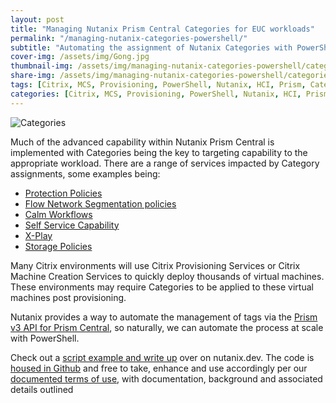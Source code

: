 ```yaml
---
layout: post
title: "Managing Nutanix Prism Central Categories for EUC workloads"
permalink: "/managing-nutanix-categories-powershell/"
subtitle: "Automating the assignment of Nutanix Categories with PowerShell"
cover-img: /assets/img/Gong.jpg
thumbnail-img: /assets/img/managing-nutanix-categories-powershell/categories.png
share-img: /assets/img/managing-nutanix-categories-powershell/categories.png
tags: [Citrix, MCS, Provisioning, PowerShell, Nutanix, HCI, Prism, Categories]
categories: [Citrix, MCS, Provisioning, PowerShell, Nutanix, HCI, Prism, Categories]
---
```


![Categories]({{site.baseurl}}/assets/img/managing-nutanix-categories-powershell/categories.png)

Much of the advanced capability within Nutanix Prism Central is implemented with Categories being the key to targeting capability to the appropriate workload. There are a range of services impacted by Category assignments, some examples being:

-  [Protection Policies](https://portal.nutanix.com/page/documents/details?targetId=Disaster-Recovery-DRaaS-Guide-vpc_2023_1_0_1:ecd-ecdr-draas-management-protectionpolicy-pc-c.html)
-  [Flow Network Segmentation policies](https://portal.nutanix.com/page/documents/solutions/details?targetId=TN-2094-Flow:TN-2094-Flow)
-  [Calm Workflows](https://portal.nutanix.com/page/documents/details?targetId=Nutanix-Calm-Admin-Operations-Guide-v3_6_2:nuc-blueprints-tags-categories-overview-c.html)
-  [Self Service Capability](https://portal.nutanix.com/page/documents/details?targetId=SSP-Admin-Guide-v6_6:SSP-Admin-Guide-v6_6)
-  [X-Play](https://www.nutanix.dev/2022/01/19/getting-started-with-nutanix-x-play/)
-  [Storage Policies](http://%28https/www.nutanix.dev/2023/01/30/entity-centric-storage-policies/)

Many Citrix environments will use Citrix Provisioning Services or Citrix Machine Creation Services to quickly deploy thousands of virtual machines. These environments may require Categories to be applied to these virtual machines post provisioning.

Nutanix provides a way to automate the management of tags via the [Prism v3 API for Prism Central](https://www.nutanix.dev/api_references/prism-central-v3/#/4b402d5ab3edd-introduction), so naturally, we can automate the process at scale with PowerShell.

Check out a [script example and write up](https://www.nutanix.dev/2023/07/26/managing-categories-for-euc-workloads-in-prism-central/) over on nutanix.dev. The code is [housed in Github](https://github.com/nutanixdev/euc-samples/tree/main/citrix/categories/manage_pc_vm_categories) and free to take, enhance and use accordingly per our [documented terms of use](https://www.nutanix.com/legal/terms-of-use), with documentation, background and associated details outlined